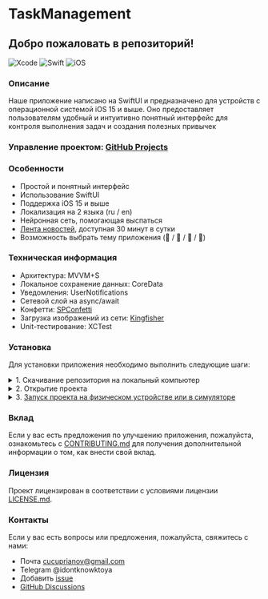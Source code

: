 # TaskManagement
## Добро пожаловать в репозиторий!

![Xcode](https://img.shields.io/badge/Xcode-007ACC?style=for-the-badge&logo=Xcode&logoColor=white)
![Swift](https://img.shields.io/badge/swift-F54A2A?style=for-the-badge&logo=swift&logoColor=white)
![iOS](https://img.shields.io/badge/iOS-000000?style=for-the-badge&logo=ios&logoColor=white)

### Описание
Наше приложение написано на SwiftUI и предназначено для устройств с операционной системой iOS 15 и выше. Оно предоставляет пользователям удобный и интуитивно понятный интерфейс для контроля выполнения задач и создания полезных привычек  

### Управление проектом: [GitHub Projects](https://github.com/users/kupriyanovNik/projects/1/views/1)

### Особенности
- Простой и понятный интерфейс
- Использование SwiftUI
- Поддержка iOS 15 и выше
- Локализация на 2 языка (ru / en)
- Нейронная сеть, помогающая выспаться
- [Лента новостей](https://api.spaceflightnewsapi.net/v3/articles), доступная 30 минут в сутки
- Возможность выбрать тему приложения (🖤 / 💚 / 💜 / 🧡)

### Техническая информация 
- Архитектура: MVVM+S
- Локальное сохранение данных: CoreData
- Уведомления: UserNotifications
- Сетевой слой на async/await
- Конфетти: [SPConfetti](https://github.com/ivanvorobei/SPConfetti)
- Загрузка изображений из сети: [Kingfisher](https://github.com/onevcat/Kingfisher)
- Unit-тестирование: XCTest

### Установка
Для установки приложения необходимо выполнить следующие шаги:

<details><summary>1. Скачивание репозитория на локальный компьютер</summary>
  
  - Открыть терминал
  - Ввести следующие команды:
    + cd путь_к_папке_в_которую_нужно_скопировать
    + git clone https://github.com/kupriyanovNik/TaskManagement
  - Закрыть терминал (опционально)
</details>

<details><summary>2. Открытие проекта</summary>
  
 - Запустить [Xcode](https://developer.apple.com/xcode/)
  - Одновременно нажать cmd + shift + 1
  - Нажать "Open Existing Project..."
  - Найти в файловой системе скопированную папку
  - В папке выделить файл "TaskManagement.xcodeproj"
  - Нажать кнопку "Open" / нажать "return" или "Enter" на клавиатуре (зависит от раскладки)
  - Следующие шаги раздела необходимы **только** для запуска на физическом устройстве
  - Перейти в Project Navigator (одновременно нажать cmd + 1)
  - Нажать на корневой элемент в файловой системе проекта (иконка Xcode, справа от которой будет написано BikeStat)
  - В появившемся окне выбрать вкладку "Signing & Capabilities"
  - Поменять [BundleID](https://developer.apple.com/documentation/appstoreconnectapi/bundle_ids) на собственный
</details>

<details><summary>3. <a href="https://developer.apple.com/documentation/xcode/running-your-app-in-simulator-or-on-a-device">Запуск проекта на физическом устройстве или в симуляторе</a></summary>

  - Одновременно нажать cmd + shift + 2
  - Выбрать симулятор или физическое устройство в качестве Run Destination
  - Закрыть окно выбора Run Destination (красная кнопка слева сверху / одновременно нажать cmd + w)
  - Запустить (в верхнем меню Product -> Run / одновременно нажать cmd + r)
</details>

### Вклад
Если у вас есть предложения по улучшению приложения, пожалуйста, ознакомьтесь с [CONTRIBUTING.md](CONTRIBUTING.md) для получения дополнительной информации о том, как внести свой вклад.

### Лицензия
Проект лицензирован в соответствии с условиями лицензии [LICENSE.md](https://github.com/kupriyanovNik/TaskManagement/blob/main/LICENSE).

### Контакты
Если у вас есть вопросы или предложения, пожалуйста, свяжитесь с нами:
- Почта [cucuprianov@gmail.com](mailto:cucuprianov@gmail.com)
- Telegram @idontknowktoya
- Добавить [issue](https://github.com/kupriyanovNik/TaskManagement/issues/new)
- [GitHub Discussions](https://github.com/kupriyanovNik/TaskManagement/discussions/new?category=general)
